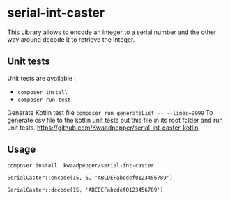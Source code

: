 # serial-int-caster

This Library allows to encode an integer to a serial number and the other way around decode it to retrieve the integer.

## Unit tests

 Unit tests are available :
 - `composer install`
 - `composer run test`

 Generate Kotlin test file
 `composer run generateList -- --lines=9999`
 To generate csv file to the kotlin unit tests put this file in its root folder and run unit tests.
 https://github.com/Kwaadpepper/serial-int-caster-kotlin

## Usage
```composer install  kwaadpepper/serial-int-caster ```

```SerialCaster::encode(15, 6, 'ABCDEFabcdef0123456789')```

```SerialCaster::decode(15, 'ABCDEFabcdef0123456789')```
